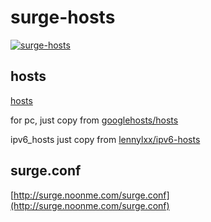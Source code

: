 # surge-hosts

[![surge-hosts](https://travis-ci.org/huanz/surge-hosts.svg)](https://travis-ci.org/huanz/surge-hosts)

## hosts

[hosts](https://raw.githubusercontent.com/huanz/surge-hosts/master/hosts)

for pc, just copy from [googlehosts/hosts](https://github.com/googlehosts/hosts)

ipv6_hosts just copy from [lennylxx/ipv6-hosts](https://github.com/lennylxx/ipv6-hosts)

## surge.conf

[http://surge.noonme.com/surge.conf](http://surge.noonme.com/surge.conf)
